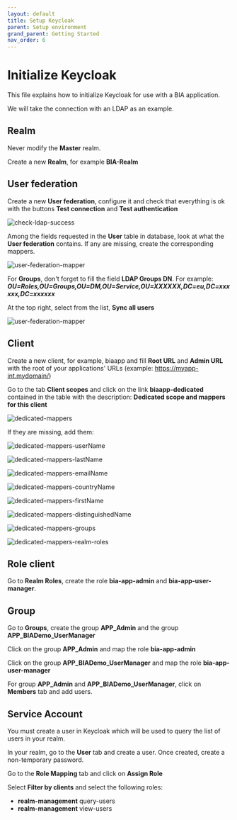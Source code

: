 ```yaml
---
layout: default
title: Setup Keycloak
parent: Setup environment
grand_parent: Getting Started
nav_order: 6
---
```


# Initialize Keycloak

This file explains how to initialize Keycloak for use with a BIA application.

We will take the connection with an LDAP as an example.

## Realm
Never modify the **Master** realm.

Create a new **Realm**, for example **BIA-Realm**

## User federation
Create a new **User federation**, configure it and check that everything is ok with the buttons **Test connection** and **Test authentication**

![check-ldap-success](../../Images/Keycloak/check-ldap-success.jpg)

Among the fields requested in the **User** table in database, look at what the **User federation** contains. If any are missing, create the corresponding mappers.

![user-federation-mapper](../../Images/Keycloak/user-federation-mapper.jpg)

For **Groups**, don't forget to fill the field **LDAP Groups DN**. For example: ***OU=Roles,OU=Groups,OU=DM,OU=Service,OU=XXXXXX,DC=eu,DC=xxxxxx,DC=xxxxxx***

At the top right, select from the list, **Sync all users**

![user-federation-mapper](../../Images/Keycloak/sync-all-user.jpg)

## Client
Create a new client, for example, biaapp and fill **Root URL** and **Admin URL** with the root of your applications' URLs (example: https://myapp-int.mydomain/)

Go to the tab **Client scopes** and click on the link **biaapp-dedicated** contained in the table with the description: **Dedicated scope and mappers for this client**

 ![dedicated-mappers](../../Images/Keycloak/dedicated-mappers.jpg)

 If they are missing, add them:

 ![dedicated-mappers-userName](../../Images/Keycloak/dedicated-mappers-userName.jpg)

 ![dedicated-mappers-lastName](../../Images/Keycloak/dedicated-mappers-lastName.jpg)

 ![dedicated-mappers-emailName](../../Images/Keycloak/dedicated-mappers-email.jpg)

 ![dedicated-mappers-countryName](../../Images/Keycloak/dedicated-mappers-country.jpg)

 ![dedicated-mappers-firstName](../../Images/Keycloak/dedicated-mappers-firstName.jpg)

 ![dedicated-mappers-distinguishedName](../../Images/Keycloak/dedicated-mappers-distinguishedName.jpg)

 ![dedicated-mappers-groups](../../Images/Keycloak/dedicated-mappers-groups.jpg)

 ![dedicated-mappers-realm-roles](../../Images/Keycloak/dedicated-mappers-realm-roles.jpg)

 ## Role client
  
 Go to **Realm Roles**, create the role **bia-app-admin** and **bia-app-user-manager**.
  
 ## Group
 
Go to **Groups**, create the group **APP_Admin** and the group **APP_BIADemo_UserManager**

Click on the group **APP_Admin** and map the role **bia-app-admin**

Click on the group **APP_BIADemo_UserManager** and map the role **bia-app-user-manager**

For group **APP_Admin** and **APP_BIADemo_UserManager**, click on **Members** tab and add users.

## Service Account

You must create a user in Keycloak which will be used to query the list of users in your realm.

In your realm, go to the **User** tab and create a user. Once created, create a non-temporary password.

Go to the **Role Mapping** tab and click on **Assign Role**

Select **Filter by clients** and select the following roles:

- **realm-management** query-users
- **realm-management** view-users

